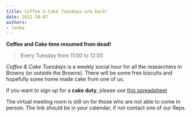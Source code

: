 ```yaml
---
title: Coffee & Cake Tuesdays are back!
date: 2021-10-07
authors:
- lenka
---
```


**Coffee and Cake time resumed from dead!**

> Every Tuesday from 11:00 to 12:00

*Coffee & Cake Tuesdays* is a weekly social hour for all the researchers in Browns (or outside the Browns). 
There will be some free biscuits and hopefully some home made cake from one of us.



If you want to sign up for a **cake duty**, please use [this spreadsheet](https://uob.sharepoint.com/:x:/r/teams/grp-ggy-postgrad/Shared%20Documents/Browns%20Cake%20Rota.xlsx?d=w4538461a6e3c4ec380510bfe09120c54&csf=1&web=1&e=xC2hLV)



The virtual meeting room is still on for those who are not able to come in person. The link should be in your calendar, if not contact one of our Reps.